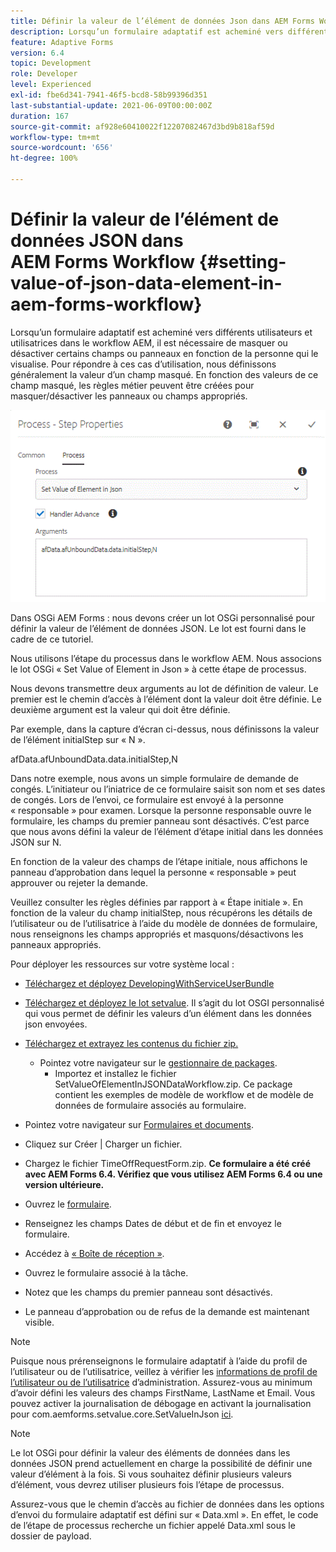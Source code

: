 ```yaml
---
title: Définir la valeur de l’élément de données Json dans AEM Forms Workflow
description: Lorsqu’un formulaire adaptatif est acheminé vers différents utilisateurs et utilisatrices dans le workflow AEM, il est nécessaire de masquer ou désactiver certains champs ou panneaux en fonction de la personne qui le visualise. Pour répondre à ces cas d’utilisation, nous définissons généralement la valeur d’un champ masqué. En fonction des valeurs de ce champ masqué, les règles métier peuvent être créées pour masquer/désactiver les panneaux ou champs appropriés.
feature: Adaptive Forms
version: 6.4
topic: Development
role: Developer
level: Experienced
exl-id: fbe6d341-7941-46f5-bcd8-58b99396d351
last-substantial-update: 2021-06-09T00:00:00Z
duration: 167
source-git-commit: af928e60410022f12207082467d3bd9b818af59d
workflow-type: tm+mt
source-wordcount: '656'
ht-degree: 100%

---
```


# Définir la valeur de l’élément de données JSON dans AEM Forms Workflow {#setting-value-of-json-data-element-in-aem-forms-workflow}

Lorsqu’un formulaire adaptatif est acheminé vers différents utilisateurs et utilisatrices dans le workflow AEM, il est nécessaire de masquer ou désactiver certains champs ou panneaux en fonction de la personne qui le visualise. Pour répondre à ces cas d’utilisation, nous définissons généralement la valeur d’un champ masqué. En fonction des valeurs de ce champ masqué, les règles métier peuvent être créées pour masquer/désactiver les panneaux ou champs appropriés.

![Définition de la valeur d’un élément dans les données json.](assets/capture-3.gif)

Dans OSGi AEM Forms : nous devons créer un lot OSGi personnalisé pour définir la valeur de l’élément de données JSON. Le lot est fourni dans le cadre de ce tutoriel.

Nous utilisons l’étape du processus dans le workflow AEM. Nous associons le lot OSGi « Set Value of Element in Json » à cette étape de processus.

Nous devons transmettre deux arguments au lot de définition de valeur. Le premier est le chemin d’accès à l’élément dont la valeur doit être définie. Le deuxième argument est la valeur qui doit être définie.

Par exemple, dans la capture d’écran ci-dessus, nous définissons la valeur de l’élément initialStep sur « N ».

afData.afUnboundData.data.initialStep,N

Dans notre exemple, nous avons un simple formulaire de demande de congés. L’initiateur ou l’iniatrice de ce formulaire saisit son nom et ses dates de congés. Lors de l’envoi, ce formulaire est envoyé à la personne « responsable » pour examen. Lorsque la personne responsable ouvre le formulaire, les champs du premier panneau sont désactivés. C’est parce que nous avons défini la valeur de l’élément d’étape initial dans les données JSON sur N.

En fonction de la valeur des champs de l’étape initiale, nous affichons le panneau d’approbation dans lequel la personne « responsable » peut approuver ou rejeter la demande.

Veuillez consulter les règles définies par rapport à « Étape initiale ». En fonction de la valeur du champ initialStep, nous récupérons les détails de l’utilisateur ou de l’utilisatrice à l’aide du modèle de données de formulaire, nous renseignons les champs appropriés et masquons/désactivons les panneaux appropriés.

Pour déployer les ressources sur votre système local :

* [Téléchargez et déployez DevelopingWithServiceUserBundle](/help/forms/assets/common-osgi-bundles/DevelopingWithServiceUser.jar)

* [Téléchargez et déployez le lot setvalue](/help/forms/assets/common-osgi-bundles/SetValueApp.core-1.0-SNAPSHOT.jar). Il s’agit du lot OSGI personnalisé qui vous permet de définir les valeurs d’un élément dans les données json envoyées.

* [Téléchargez et extrayez les contenus du fichier zip.](assets/set-value-jsondata.zip)
   * Pointez votre navigateur sur le [gestionnaire de packages](http://localhost:4502/crx/packmgr/index.jsp).
      * Importez et installez le fichier SetValueOfElementInJSONDataWorkflow.zip. Ce package contient les exemples de modèle de workflow et de modèle de données de formulaire associés au formulaire.

* Pointez votre navigateur sur [Formulaires et documents](http://localhost:4502/aem/forms.html/content/dam/formsanddocuments).
* Cliquez sur Créer | Charger un fichier.
* Chargez le fichier TimeOffRequestForm.zip.
  **Ce formulaire a été créé avec AEM Forms 6.4. Vérifiez que vous utilisez AEM Forms 6.4 ou une version ultérieure.**
* Ouvrez le [formulaire](http://localhost:4502/content/dam/formsanddocuments/timeoffrequest/jcr:content?wcmmode=disabled).
* Renseignez les champs Dates de début et de fin et envoyez le formulaire.
* Accédez à [« Boîte de réception »](http://localhost:4502/aem/inbox).
* Ouvrez le formulaire associé à la tâche.
* Notez que les champs du premier panneau sont désactivés.
* Le panneau d’approbation ou de refus de la demande est maintenant visible.

>[!NOTE]
>
>Puisque nous prérenseignons le formulaire adaptatif à l’aide du profil de l’utilisateur ou de l’utilisatrice, veillez à vérifier les [informations de profil de l’utilisateur ou de l’utilisatrice](http://localhost:4502/security/users.html) d’administration. Assurez-vous au minimum d’avoir défini les valeurs des champs FirstName, LastName et Email.
>Vous pouvez activer la journalisation de débogage en activant la journalisation pour com.aemforms.setvalue.core.SetValueInJson [ici](http://localhost:4502/system/console/slinglog).

>[!NOTE]
>
>Le lot OSGi pour définir la valeur des éléments de données dans les données JSON prend actuellement en charge la possibilité de définir une valeur d’élément à la fois. Si vous souhaitez définir plusieurs valeurs d’élément, vous devrez utiliser plusieurs fois l’étape de processus.
>
>Assurez-vous que le chemin d’accès au fichier de données dans les options d’envoi du formulaire adaptatif est défini sur « Data.xml ». En effet, le code de l’étape de processus recherche un fichier appelé Data.xml sous le dossier de payload.

